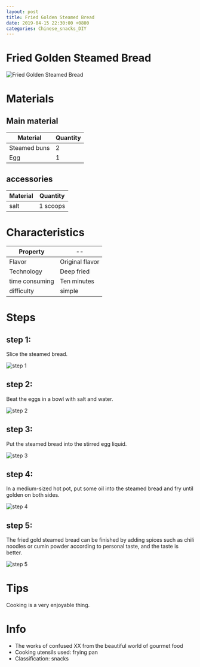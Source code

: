 ```yaml
---
layout: post
title: Fried Golden Steamed Bread
date: 2019-04-15 22:30:00 +0800
categories: Chinese_snacks_DIY
---
```


# Fried Golden Steamed Bread

![Fried Golden Steamed Bread]({{site.baseurl}}/img/402153/402153.jpg)

# Materials


## Main material

Material|Quantity
--|--
Steamed buns|2
Egg|1

## accessories

Material|Quantity
--|--
salt|1 scoops

# Characteristics

Property|--
--|--
Flavor|Original flavor
Technology|Deep fried
time consuming|Ten minutes
difficulty|simple

# Steps

## step 1:

Slice the steamed bread.

![step 1]({{site.baseurl}}/img/402153/1.jpg)

## step 2:

Beat the eggs in a bowl with salt and water.

![step 2]({{site.baseurl}}/img/402153/2.jpg)

## step 3:

Put the steamed bread into the stirred egg liquid.

![step 3]({{site.baseurl}}/img/402153/3.jpg)

## step 4:

In a medium-sized hot pot, put some oil into the steamed bread and fry until golden on both sides.

![step 4]({{site.baseurl}}/img/402153/4.jpg)

## step 5:

The fried gold steamed bread can be finished by adding spices such as chili noodles or cumin powder according to personal taste, and the taste is better.

![step 5]({{site.baseurl}}/img/402153/5.jpg)

# Tips

Cooking is a very enjoyable thing.

# Info

- The works of confused XX from the beautiful world of gourmet food
- Cooking utensils used: frying pan
- Classification: snacks